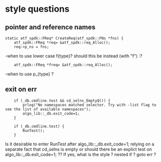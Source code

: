 # style questions

## pointer and reference names
```
static atf_spdk::FReq* CreateReq(atf_spdk::FNs *fns) {
    atf_spdk::FReq *req= &atf_spdk::req_Alloc();
    req->p_ns = fns;
```
-when to use lower case f{type}? should this be instead  (with "f") :? 
```
    atf_spdk::FReq *freq= &atf_spdk::req_Alloc();
```
-when to use p_{type} ?

## exit on err
```
    if (_db.cmdline.test && cd_selns_EmptyQ()) {
        prlog("No namespaces matched selector. Try with -list flag to see the list of available namespaces");
        algo_lib::_db.exit_code=1;
    }

    if (_db.cmdline.test) {
        RunTest();
    }
```

Is it desirable to enter RunTest after algo_lib::_db.exit_code=1; relying on a separate fact that cd_selns  is empty or should there be an 
explict test on algo_lib::_db.exit_code=1; ??
If yes, what is the style ? nested if ? goto err ?
